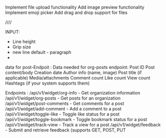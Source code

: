 Implement file upload functionality
Add image preview functionality
Implement emoji picker
Add drag and drop support for files

////

INPUT:

- Line height
- Grip size
- new line default - paragraph
-

data for post-Endpoit :
Data needed for org-posts endpoint:
Post ID
Post content/body
Creation date
Author info (name, image)
Post title (if applicable)
Media/attachments
Comment count
Like count
View count
Hashtags (if your system supports them)

Endpoints :
/api/v1/widget/org-info - Get organization information
/api/v1/widget/org-posts - Get posts for an organization
/api/v1/widget/post-comments - Get comments for a post
/api/v1/widget/add-comment - Add a comment to a post
/api/v1/widget/toggle-like - Toggle like status for a post
/api/v1/widget/toggle-bookmark - Toggle bookmark status for a post
/api/v1/widget/track-view - Track a view for a post
/api/v1/widget/feedback - Submit and retrieve feedback (supports GET, POST, PUT
